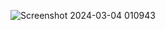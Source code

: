 ![Screenshot 2024-03-04 010943](https://github-production-user-asset-6210df.s3.amazonaws.com/86911300/309576213-d27bae8a-5195-4ed3-b3bd-f0363b27032f.png?X-Amz-Algorithm=AWS4-HMAC-SHA256&X-Amz-Credential=AKIAVCODYLSA53PQK4ZA%2F20250318%2Fus-east-1%2Fs3%2Faws4_request&X-Amz-Date=20250318T172003Z&X-Amz-Expires=300&X-Amz-Signature=d2c8c40ae39fc5506721fb626569bfd9ac49d9e5d432a111eb7b9dd0d5df3d13&X-Amz-SignedHeaders=host)
